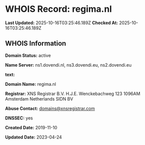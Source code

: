 # WHOIS Record: regima.nl

**Last Updated:** 2025-10-16T03:25:46.189Z
**Checked At:** 2025-10-16T03:25:46.189Z

## WHOIS Information

**Domain Status:** active

**Name Server:** ns1.dovendi.nl, ns3.dovendi.eu, ns2.dovendi.eu

**text:** 

**Domain Name:** regima.nl

**Registrar:** XNS Registrar B.V. H.J.E. Wenckebachweg 123 1096AM Amsterdam Netherlands SIDN BV

**Abuse Contact:** domains@xnsregistrar.com

**DNSSEC:** yes

**Created Date:** 2019-11-10

**Updated Date:** 2023-04-24

